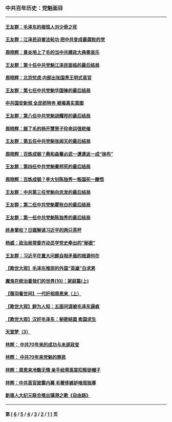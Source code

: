 ### 中共百年历史：党魁面目
---
#### [王友群：毛泽东的接班人刘少奇之死](../../pages/nf1176107/n12991772.md?06100430) 
#### [王友群：江泽民迫害法轮功 把中共变成最腐败的党](../../pages/nf1176107/n12947347.md?06100430) 
#### [周晓辉：黄炎培上了毛的当中共建政大典奏哀乐](../../pages/nf1176107/n12942780.md?06100430) 
#### [王友群：第十任中共党魁江泽民面临的最后结局](../../pages/nf1176107/n12933748.md?06100430) 
#### [周晓辉：北京忧虑 内部出张国焘王明式高官](../../pages/nf1176107/n12931709.md?06100430) 
#### [王友群：第七任中共党魁华国锋的最后结局](../../pages/nf1176107/n12918457.md?06100430) 
#### [中共国安新规 全民抓特务 被揭真实意图](../../pages/nf1176107/n12911615.md?06100430) 
#### [王友群：第八任中共党魁胡耀邦的最后结局](../../pages/nf1176107/n12902918.md?06100430) 
#### [周晓辉：跟了毛的杨开慧贺子珍命运很悲催](../../pages/nf1176107/n12877804.md?06100430) 
#### [王友群：第五任中共党魁张闻天的最后结局](../../pages/nf1176107/n12865420.md?06100430) 
#### [周晓辉：百炼成钢？蔡和森董必武一遭遣返一成“抹布”](../../pages/nf1176107/n12854806.md?06100430) 
#### [王友群：第四任中共党魁秦邦宪的最后结局](../../pages/nf1176107/n12855290.md?06100430) 
#### [周晓辉：百炼成钢？李大钊陈独秀一叛国死一醒悟](../../pages/nf1176107/n12847981.md?06100430) 
#### [王友群：中共第三任党魁向忠发的最后结局](../../pages/nf1176107/n12840390.md?06100430) 
#### [王友群：第二任中共党魁瞿秋白的最后结局](../../pages/nf1176107/n12824710.md?06100430) 
#### [王友群：第一任中共党魁陈独秀的最后结局](../../pages/nf1176107/n12809869.md?06100430) 
#### [终身掌权？日媒解读习近平的两只茶杯](../../pages/nf1176107/n12805064.md?06100430) 
#### [杨威：政治局常委齐动员学党史牵出的“秘密”](../../pages/nf1176107/n12764642.md?06100430) 
#### [王友群：习近平在重大问题自相矛盾的根源何在](../../pages/nf1176107/n12499563.md?06100430) 
#### [【欺世大观】毛泽东推崇的外国“英雄”白求恩](../../pages/nf1176107/n12362005.md?06100430) 
#### [魔鬼在统治着我们的世界(10)：家庭篇(上)](../../pages/nf1176107/n10435448.md?06100430) 
#### [【薇羽看世间】一代奸相周恩来（上）](../../pages/nf1176107/n12401109.md?06100430) 
#### [【欺世大观】鲜为人知：五面间谍被毛泽东逼疯](../../pages/nf1176107/n12358513.md?06100430) 
#### [【欺世大观】汉奸毛泽东：秘密结盟 卖国求生](../../pages/nf1176107/n12356888.md?06100430) 
#### [天堂梦（3）](../../pages/nf1176107/n11798321.md?06100430) 
#### [林辉： 中共70年来的成功与未遂政变](../../pages/nf1176107/n11559430.md?06100430) 
#### [林辉： 中共70年来党魁的罪恶](../../pages/nf1176107/n11555284.md?06100430) 
#### [林辉：周恩来冷酷无情 亲手给荣高棠扣叛徒帽子](../../pages/nf1176107/n11428903.md?06100430) 
#### [林辉：中共高官披露内幕 毛奢侈嫉妒唯我独尊](../../pages/nf1176107/n11403595.md?06100430) 
#### [新唐人大纪元联合推出镇港之歌《自由路》](../../pages/nf1176107/n11358327.md?06100430) 

---
#### 第 [ [6](./6.md?06100430) / [5](./5.md?06100430) / [4](./4.md?06100430) / [3](./3.md?06100430) / [2](./2.md?06100430) / [1](./1.md?06100430) ] 页
